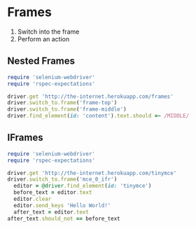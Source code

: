 # Frames

1. Switch into the frame
2. Perform an action

## Nested Frames

```ruby
require 'selenium-webdriver'
require 'rspec-expectations'

driver.get 'http://the-internet.herokuapp.com/frames'
driver.switch_to.frame('frame-top')
driver.switch_to.frame('frame-middle')
driver.find_element(id: 'content').text.should =~ /MIDDLE/
```

## IFrames

```ruby
require 'selenium-webdriver'
require 'rspec-expectations'

driver.get 'http://the-internet.herokuapp.com/tinymce'
driver.switch_to.frame('mce_0_ifr')
  editor = @driver.find_element(id: 'tinymce')
  before_text = editor.text
  editor.clear
  editor.send_keys 'Hello World!'
  after_text = editor.text
after_text.should_not == before_text

